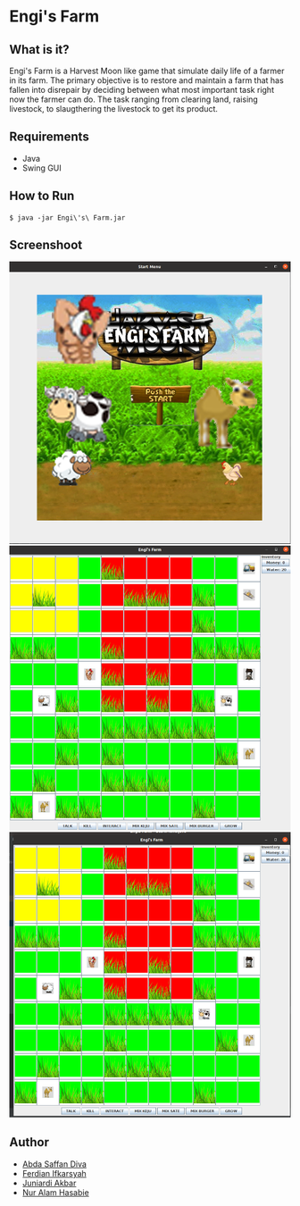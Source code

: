 # Engi's Farm


## What is it?
Engi's Farm is a Harvest Moon like game that simulate daily life of a farmer in its farm. The primary objective is to restore and maintain a farm that has fallen into disrepair by deciding between what most important task right now the farmer can do. The task ranging from clearing land, raising livestock, to slaugthering the livestock to get its product.

## Requirements
* Java
* Swing GUI

## How to Run
```
$ java -jar Engi\'s\ Farm.jar
```

## Screenshoot
![](img/doc-main-0.png)
![](img/doc-main-1.png)
![](img/doc-main-2.png)

## Author
* [Abda Saffan Diva](https://github.com/abdashaffan)
* [Ferdian Ifkarsyah](https://github.com/Ifkarsyah)
* [Juniardi Akbar](https://github.com/juniardiakbar)
* [Nur Alam Hasabie](https://github.com/AlamHasabie)